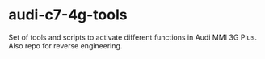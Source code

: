 # audi-c7-4g-tools
Set of tools and scripts to activate different functions in Audi MMI 3G Plus. Also repo for reverse engineering.
